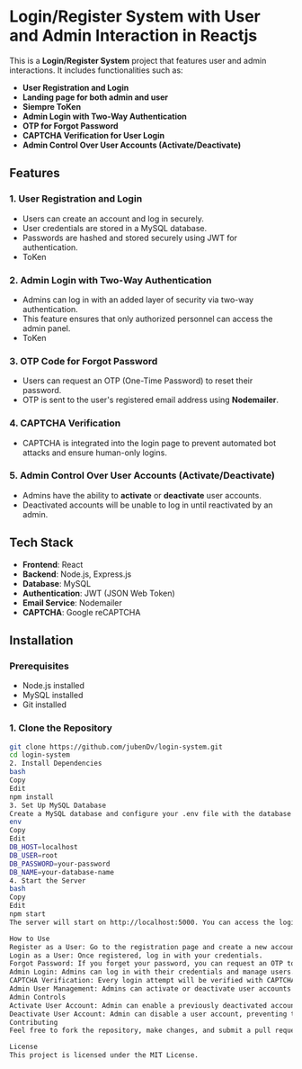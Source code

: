# Login/Register System with User and Admin Interaction in Reactjs

This is a **Login/Register System** project that features user and admin interactions. It includes functionalities such as:

- **User Registration and Login**
- **Landing page for both admin and user**
- **Siempre ToKen**
- **Admin Login with Two-Way Authentication**
- **OTP for Forgot Password**
- **CAPTCHA Verification for User Login**
- **Admin Control Over User Accounts (Activate/Deactivate)**

## Features

### 1. **User Registration and Login**
- Users can create an account and log in securely.
- User credentials are stored in a MySQL database.
- Passwords are hashed and stored securely using JWT for authentication.
- ToKen

### 2. **Admin Login with Two-Way Authentication**
- Admins can log in with an added layer of security via two-way authentication.
- This feature ensures that only authorized personnel can access the admin panel.
- ToKen

### 3. **OTP Code for Forgot Password**
- Users can request an OTP (One-Time Password) to reset their password.
- OTP is sent to the user's registered email address using **Nodemailer**.

### 4. **CAPTCHA Verification**
- CAPTCHA is integrated into the login page to prevent automated bot attacks and ensure human-only logins.

### 5. **Admin Control Over User Accounts (Activate/Deactivate)**
- Admins have the ability to **activate** or **deactivate** user accounts.
- Deactivated accounts will be unable to log in until reactivated by an admin.

## Tech Stack

- **Frontend**: React
- **Backend**: Node.js, Express.js
- **Database**: MySQL
- **Authentication**: JWT (JSON Web Token)
- **Email Service**: Nodemailer
- **CAPTCHA**: Google reCAPTCHA

## Installation

### Prerequisites

- Node.js installed
- MySQL installed
- Git installed

### 1. Clone the Repository

```bash
git clone https://github.com/jubenDv/login-system.git
cd login-system
2. Install Dependencies
bash
Copy
Edit
npm install
3. Set Up MySQL Database
Create a MySQL database and configure your .env file with the database connection details:
env
Copy
Edit
DB_HOST=localhost
DB_USER=root
DB_PASSWORD=your-password
DB_NAME=your-database-name
4. Start the Server
bash
Copy
Edit
npm start
The server will start on http://localhost:5000. You can access the login and registration features at this address.

How to Use
Register as a User: Go to the registration page and create a new account with your email and password.
Login as a User: Once registered, log in with your credentials.
Forgot Password: If you forget your password, you can request an OTP to reset it.
Admin Login: Admins can log in with their credentials and manage users. The admin login page includes a second layer of authentication for added security.
CAPTCHA Verification: Every login attempt will be verified with CAPTCHA to prevent bots.
Admin User Management: Admins can activate or deactivate user accounts from the admin panel. Deactivated accounts will not be able to log in until reactivated by the admin.
Admin Controls
Activate User Account: Admin can enable a previously deactivated account, allowing the user to log in again.
Deactivate User Account: Admin can disable a user account, preventing them from logging in until the account is reactivated.
Contributing
Feel free to fork the repository, make changes, and submit a pull request. Contributions are welcome!

License
This project is licensed under the MIT License.
